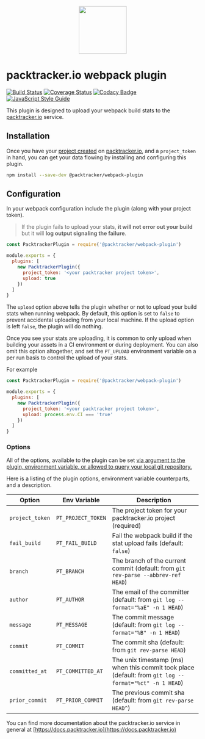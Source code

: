 <p align="center">
  <img width="125" height="125" src="https://user-images.githubusercontent.com/401520/46344408-a24f2780-c606-11e8-991b-579047b2cf95.png">
</p>

# packtracker.io webpack plugin

[![Build Status](https://travis-ci.org/packtracker/webpack-plugin.svg?branch=master)](https://travis-ci.org/packtracker/webpack-plugin)
[![Coverage Status](https://coveralls.io/repos/github/packtracker/webpack-plugin/badge.svg?branch=master)](https://coveralls.io/github/packtracker/webpack-plugin?branch=master)
[![Codacy Badge](https://api.codacy.com/project/badge/Grade/c186c2e767ae4d96a6e900bad30992f8)](https://app.codacy.com/app/jondavidjohn/webpack-plugin)
[![JavaScript Style Guide](https://img.shields.io/badge/code_style-standard-brightgreen.svg)](https://standardjs.com)

This plugin is designed to upload your webpack build stats to the [packtracker.io](https://packtracker.io) service.

## Installation

Once you have your [project created](https://docs.packtracker.io/creating-your-first-project) on [packtracker.io](https://app.packtracker.io), and a `project_token` in hand, you can get your data flowing by installing and configuring this plugin.

```sh
npm install --save-dev @packtracker/webpack-plugin

```

## Configuration

In your webpack configuration include the plugin (along with your project token).

> If the plugin fails to upload your stats, **it will not error out your build** but it will **log output signaling the failure**.

```js
const PacktrackerPlugin = require('@packtracker/webpack-plugin')

module.exports = {
  plugins: [
    new PacktrackerPlugin({
      project_token: '<your packtracker project token>',
      upload: true
    })
  ]
}
```

The `upload` option above tells the plugin whether or not to upload your build stats when running webpack. By default, this option is set to `false` to prevent accidental uploading from your local machine. If the upload option is left `false`, the plugin will do nothing.

 Once you see your stats are uploading, it is common to only upload when building your assets in a CI environment or during deployment. You can also omit this option altogether, and set the `PT_UPLOAD` environment variable on a per run basis to control the upload of your stats.

For example

```js
const PacktrackerPlugin = require('@packtracker/webpack-plugin')

module.exports = {
  plugins: [
    new PacktrackerPlugin({
      project_token: '<your packtracker project token>',
      upload: process.env.CI === 'true'
    })
  ]
}
```

### Options

All of the options, available to the plugin can be set [via argument to the plugin, environment variable, or allowed to query your local git repository.](https://github.com/packtracker/webpack-plugin/blob/master/index.js)

Here is a listing of the plugin options, environment variable counterparts, and a description.

| Option         | Env Variable       | Description
|----------------|--------------------|------------
|`project_token` | `PT_PROJECT_TOKEN` | The project token for your packtracker.io project (required)
|`fail_build`    | `PT_FAIL_BUILD`    | Fail the webpack build if the stat upload fails (default: `false`)
|`branch`        | `PT_BRANCH`        | The branch of the current commit (default: from `git rev-parse --abbrev-ref HEAD`)
|`author`        | `PT_AUTHOR`        | The email of the committer (default: from `git log --format="%aE" -n 1 HEAD`)
|`message`       | `PT_MESSAGE`       | The commit message (default: from `git log --format="%B" -n 1 HEAD`)
|`commit`        | `PT_COMMIT`        | The commit sha (default: from `git rev-parse HEAD`)
|`committed_at`  | `PT_COMMITTED_AT`  | The unix timestamp (ms) when this commit took place (default: from `git log --format="%ct" -n 1 HEAD`)
|`prior_commit`  | `PT_PRIOR_COMMIT`  | The previous commit sha (default: from `git rev-parse HEAD^`)

You can find more documentation about the packtracker.io service in general at [https://docs.packtracker.io](https://docs.packtracker.io)
